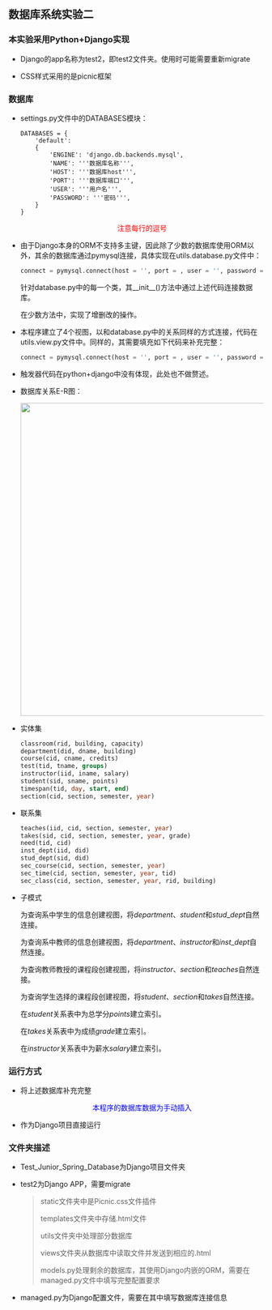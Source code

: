 ## 数据库系统实验二

### 本实验采用Python+Django实现

- Django的app名称为test2，即test2文件夹。使用时可能需要重新migrate

- CSS样式采用的是picnic框架

### 数据库

- settings.py文件中的DATABASES模块：
  
  ```django
  DATABASES = { 
      'default': 
      { 
          'ENGINE': 'django.db.backends.mysql',
          'NAME': '''数据库名称''',
          'HOST': '''数据库host''',
          'PORT': '''数据库端口''',
          'USER': '''用户名''',
          'PASSWORD': '''密码''',
      }  
  }
  ```
  
  <div align='center'>
  <font color='red'>注意每行的逗号</font>
  </div>

- 由于Django本身的ORM不支持多主键，因此除了少数的数据库使用ORM以外，其余的数据库通过pymysql连接，具体实现在utils.database.py文件中：
  
  ```python
  connect = pymysql.connect(host = '', port = , user = '', password = '', charset = "utf8", db = '')
  ```
  
  针对database.py中的每一个类，其\_\_init\_\_()方法中通过上述代码连接数据库。
  
  在少数方法中，实现了增删改的操作。

- 本程序建立了4个视图，以和database.py中的关系同样的方式连接，代码在utils.view.py文件中。同样的，其需要填充如下代码来补充完整：
  
  ```python
  connect = pymysql.connect(host = '', port = , user = '', password = '', charset = "utf8", db = '')
  ```

- 触发器代码在python+django中没有体现，此处也不做赘述。

- 数据库关系E-R图：
  
  <img title="" src="file:///D:/GithubRepository/Test-DatabaseSystem/Test2/ER.png" alt="" width="618">

- 实体集
  
  ```sql
  classroom(rid, building, capacity)
  department(did, dname, building)
  course(cid, cname, credits)
  test(tid, tname, groups)
  instructor(iid, iname, salary)
  student(sid, sname, points)
  timespan(tid, day, start, end)
  section(cid, section, semester, year)
  ```

- 联系集
  
  ```sql
  teaches(iid, cid, section, semester, year)
  takes(sid, cid, section, semester, year, grade)
  need(tid, cid)
  inst_dept(iid, did)
  stud_dept(sid, did)
  sec_course(cid, section, semester, year)
  sec_time(cid, section, semester, year, tid)
  sec_class(cid, section, semester, year, rid, building)
  ```

- 子模式
  
  为查询系中学生的信息创建视图，将$department$、$student$和$stud\_dept$自然连接。
  
  为查询系中教师的信息创建视图，将$department$、$instructor$和$inst\_dept$自然连接。
  
  为查询教师教授的课程段创建视图，将$instructor$、$section$和$teaches$自然连接。
  
  为查询学生选择的课程段创建视图，将$student$、$section$和$takes$自然连接。
  
  在$student$关系表中为总学分$points$建立索引。
  
  在$takes$关系表中为成绩$grade$建立索引。
  
  在$instructor$关系表中为薪水$salary$建立索引。

### 运行方式

- 将上述数据库补充完整
  
  <div align='center'>
  <font color='blue'>本程序的数据库数据为手动插入</font>
  </div>

- 作为Django项目直接运行

### 文件夹描述

- Test_Junior_Spring_Database为Django项目文件夹

- test2为Django APP，需要migrate
  
  > static文件夹中是Picnic.css文件插件
  > 
  > templates文件夹中存储.html文件
  > 
  > utils文件夹中处理部分数据库
  > 
  > views文件夹从数据库中读取文件并发送到相应的.html
  > 
  > models.py处理剩余的数据库，其使用Django内嵌的ORM，需要在managed.py文件中填写完整配置要求

- managed.py为Django配置文件，需要在其中填写数据库连接信息
